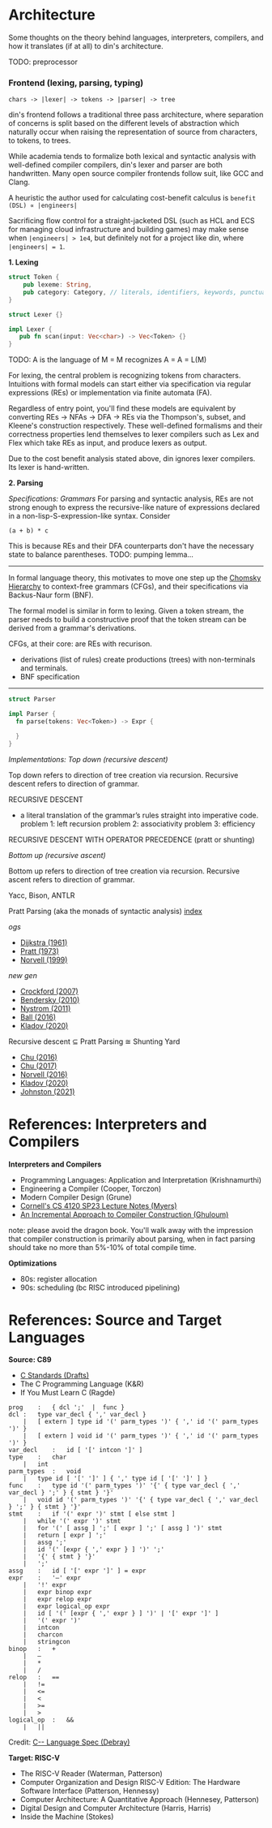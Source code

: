 # Architecture
Some thoughts on the theory behind languages, interpreters, compilers, and how
it translates (if at all) to din's architecture.

TODO: preprocessor

### Frontend (lexing, parsing, typing)
```
chars -> |lexer| -> tokens -> |parser| -> tree
```

din's frontend follows a traditional three pass architecture, where separation
of concerns is split based on the different levels of abstraction which naturally
occur when raising the representation of source from characters, to tokens, to
trees.

While academia tends to formalize both lexical and syntactic analysis with
well-defined compiler compilers, din's lexer and parser are both handwritten.
Many open source compiler frontends follow suit, like GCC and Clang.

A heuristic the author used for calculating cost-benefit calculus is `benefit (DSL) ∝ |engineers|`

Sacrificing flow control for a straight-jacketed DSL (such as HCL and ECS for
managing cloud infrastructure and building games) may make sense when
`|engineers| > 1e4`, but definitely not for a project like din, where
`|engineers| = 1`.

**1. Lexing**
```rust
struct Token {
    pub lexeme: String,
    pub category: Category, // literals, identifiers, keywords, punctuation, etc.
}

struct Lexer {}

impl Lexer {
   pub fn scan(input: Vec<char>) -> Vec<Token> {}
}

```

TODO: A is the language of M = M recognizes A = A = L(M)


For lexing, the central problem is recognizing tokens from
characters. Intuitions with formal models can start either via specification via
regular expressions (REs) or implementation via finite automata (FA).

Regardless of entry point, you'll find these models are equivalent by converting
REs -> NFAs -> DFA -> REs via the Thompson's, subset, and Kleene's construction
respectively. These well-defined formalisms and their correctness properties lend
themselves to lexer compilers such as Lex and Flex which take REs as input, and
produce lexers as output.

Due to the cost benefit analysis stated above, din ignores lexer compilers. Its
lexer is hand-written.

**2. Parsing**

*Specifications: Grammars*
For parsing and syntactic analysis, REs are not strong enough to express the
recursive-like nature of expressions declared in a non-lisp-S-expression-like
syntax. Consider

```TODO
(a + b) * c
```

This is because REs and their DFA counterparts don't
have the necessary state to balance parentheses.
TODO: pumping lemma...

---

In formal language theory, this
motivates to move one step up the
[Chomsky Hierarchy](https://en.wikipedia.org/wiki/Chomsky_hierarchy) to
context-free grammars (CFGs), and their specifications via Backus-Naur form (BNF).

The formal model is similar in form to lexing. Given a token stream, the parser
needs to build a constructive proof that the token stream can be derived from
a grammar's derivations.

CFGs, at their core: are REs with recurison.
- derivations (list of rules) create productions (trees) with non-terminals and terminals.
- BNF specification

---

```rust
struct Parser

impl Parser {
  fn parse(tokens: Vec<Token>) -> Expr {

  }
}

```

*Implementations: Top down (recursive descent)*

Top down refers to direction of tree creation via recursion. Recursive descent refers to
direction of grammar.

RECURSIVE DESCENT
- a literal translation of the grammar’s rules straight into imperative code.
problem 1: left recursion
problem 2: associativity
problem 3: efficiency

RECURSIVE DESCENT WITH OPERATOR PRECEDENCE (pratt or shunting)

*Bottom up (recursive ascent)*

Bottom up refers to direction of tree creation via recursion. Recursive ascent refers to
direction of grammar.

Yacc, Bison, ANTLR


Pratt Parsing (aka the monads of syntactic analysis)
[index](https://www.oilshell.org/blog/2017/03/31.html)

*ogs*
- [Dijkstra (1961)](https://ir.cwi.nl/pub/9251/9251D.pdf)
- [Pratt (1973)](https://tdop.github.io/)
- [Norvell (1999)](https://www.engr.mun.ca/%7Etheo/Misc/exp_parsing.htm)

*new gen*
- [Crockford (2007)](https://crockford.com/javascript/tdop/tdop.html)
- [Bendersky (2010)](https://eli.thegreenplace.net/2010/01/02/top-down-operator-precedence-parsing)
- [Nystrom (2011)](https://journal.stuffwithstuff.com/2011/03/19/pratt-parsers-expression-parsing-made-easy/)
- [Ball (2016)](https://edu.anarcho-copy.org/Programming%20Languages/Go/writing%20an%20INTERPRETER%20in%20go.pdf)
- [Kladov (2020)](https://matklad.github.io/2020/04/13/simple-but-powerful-pratt-parsing)

Recursive descent ⊆ Pratt Parsing ≅ Shunting Yard
- [Chu (2016)](https://www.oilshell.org/blog/2016/11/01.html)
- [Chu (2017)](https://www.oilshell.org/blog/2017/03/30.html)
- [Norvell (2016)](https://www.engr.mun.ca/%7Etheo/Misc/pratt_parsing.htm)
- [Kladov (2020)](https://matklad.github.io/2020/04/15/from-pratt-to-dijkstra.html)
- [Johnston (2021)](https://www.abubalay.com/blog/2021/12/31/lr-control-flow)

# References: Interpreters and Compilers
**Interpreters and Compilers**
- Programming Languages: Application and Interpretation (Krishnamurthi)
- Engineering a Compiler (Cooper, Torczon)
- Modern Compiler Design (Grune)
- [Cornell's CS 4120 SP23 Lecture Notes (Myers)](https://www.cs.cornell.edu/courses/cs4120/2023sp/notes/)
- [An Incremental Approach to Compiler Construction (Ghuloum)](http://scheme2006.cs.uchicago.edu/11-ghuloum.pdf)

note: please avoid the dragon book. You'll walk away with the impression that
compiler construction is primarily about parsing, when in fact parsing should
take no more than 5%-10% of total compile time.

**Optimizations**
- 80s: register allocation
- 90s: scheduling (bc RISC introduced pipelining)

# References: Source and Target Languages
**Source: C89**
- [C Standards (Drafts)](https://github.com/sys-research/c-standard-drafts)
- The C Programming Language (K&R)
- If You Must Learn C (Ragde)

```
prog	:	{ dcl ';'  |  func }
dcl	:	type var_decl { ',' var_decl }
 	|	[ extern ] type id '(' parm_types ')' { ',' id '(' parm_types ')' }
 	|	[ extern ] void id '(' parm_types ')' { ',' id '(' parm_types ')' }
var_decl	:	id [ '[' intcon ']' ]
type	:	char
 	|	int
parm_types	:	void
 	|	type id [ '[' ']' ] { ',' type id [ '[' ']' ] }
func	:	type id '(' parm_types ')' '{' { type var_decl { ',' var_decl } ';' } { stmt } '}'
 	|	void id '(' parm_types ')' '{' { type var_decl { ',' var_decl } ';' } { stmt } '}'
stmt	:	if '(' expr ')' stmt [ else stmt ]
 	|	while '(' expr ')' stmt
 	|	for '(' [ assg ] ';' [ expr ] ';' [ assg ] ')' stmt
 	|	return [ expr ] ';'
 	|	assg ';'
 	|	id '(' [expr { ',' expr } ] ')' ';'
 	|	'{' { stmt } '}'
 	|	';'
assg	:	id [ '[' expr ']' ] = expr
expr	:	'–' expr
 	|	'!' expr
 	|	expr binop expr
 	|	expr relop expr
 	|	expr logical_op expr
 	|	id [ '(' [expr { ',' expr } ] ')' | '[' expr ']' ]
 	|	'(' expr ')'
 	|	intcon
 	|	charcon
 	|	stringcon
binop	:	+
 	|	–
 	|	*
 	|	/
relop	:	==
 	|	!=
 	|	<=
 	|	<
 	|	>=
 	|	>
logical_op	:	&&
 	|	||
```
Credit: [C-- Language Spec (Debray)](https://www2.cs.arizona.edu/~debray/Teaching/CSc453/DOCS/cminusminusspec.html)


**Target: RISC-V**
- The RISC-V Reader (Waterman, Patterson)
- Computer Organization and Design RISC-V Edition: The Hardware Software Interface (Patterson, Hennessy)
- Computer Architecture: A Quantitative Approach (Hennesey, Patterson)
- Digital Design and Computer Architecture (Harris, Harris)
- Inside the Machine (Stokes)